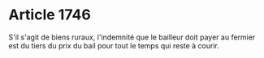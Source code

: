 # Article 1746

S'il s'agit de biens ruraux, l'indemnité que le bailleur doit payer au fermier est du tiers du prix du bail pour tout le temps qui reste à courir.
